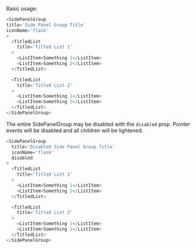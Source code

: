 Basic usage:

```js
<SidePanelGroup
title='Side Panel Group Title'
iconName='flask'
>
  <TitledList
    title='Titled List 1'
  >
    <ListItem>Something 1</ListItem>
    <ListItem>Something 2</ListItem>
  </TitledList>

  <TitledList
    title='Titled List 2'
  >
    <ListItem>Something 1</ListItem>
    <ListItem>Something 2</ListItem>
  </TitledList>
</SidePanelGroup>
```

The entire SidePanelGroup may be disabled with the `disabled` prop. Pointer events will be disabled and all children will be lightened.

```js
<SidePanelGroup
  title='Disabled Side Panel Group Title'
  iconName='flask'
  disabled
>
  <TitledList
    title='Titled List 1'
  >
    <ListItem>Something 1</ListItem>
    <ListItem>Something 2</ListItem>
  </TitledList>

  <TitledList
    title='Titled List 2'
  >
    <ListItem>Something 1</ListItem>
    <ListItem>Something 2</ListItem>
  </TitledList>
</SidePanelGroup>
```
